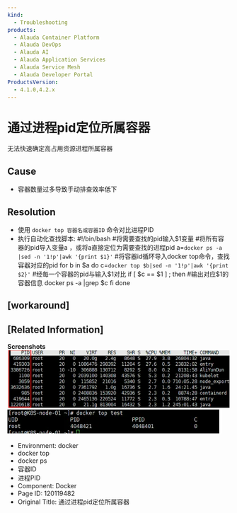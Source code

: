 ```yaml
---
kind:
  - Troubleshooting
products:
  - Alauda Container Platform
  - Alauda DevOps
  - Alauda AI
  - Alauda Application Services
  - Alauda Service Mesh
  - Alauda Developer Portal
ProductsVersion:
  - 4.1.0,4.2.x
---
```

<!-- A type of document that involves encountering a fault, diagnosing it, performing root cause analysis, and providing solutions. -->

# 通过进程pid定位所属容器

无法快速确定高占用资源进程所属容器

## Cause
- 容器数量过多导致手动排查效率低下

## Resolution
- 使用 `docker top 容器名或容器ID` 命令对比进程PID
- 执行自动化查找脚本: 
#!/bin/bash
#将需要查找的pid输入$1变量
#将所有容器的pid导入变量a ，或将a直接定位为需要查找的进程pid
a=`docker ps -a |sed -n '1!p'|awk '{print $1}'`
#将容器id循环导入docker top命令，查找容器对应的pid
for b in $a
do
c=`docker top $b|sed -n '1!p'|awk '{print $2}'`
#经每一个容器的pid与输入$1对比
if [ $c == $1 ] ; then
#输出对应$1的容器信息
docker ps -a |grep $c
fi
done

## [workaround]

## [Related Information]
**Screenshots**
![](assets/tong-guo-jin-cheng-pidding-wei-suo-shu-rong-qi/image2022-8-4_15-35-12.png)
![](assets/tong-guo-jin-cheng-pidding-wei-suo-shu-rong-qi/image2022-8-4_15-35-29.png)
- Environment: docker
- docker top
- docker ps
- 容器ID
- 进程PID
- Component: Docker
- Page ID: 120119482
- Original Title: 通过进程pid定位所属容器
